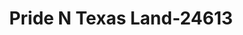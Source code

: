 ---
f_zip-code: 76201
f_state-code: TX
title: Pride N Texas Land-24613
f_phone: 940-382-6675
f_city-only: Denton
f_address: 726 Fort Worth Dr Denton
f_location-unique-id: '24613'
slug: pride-n-texas-land-24613
updated-on: '2024-05-30T13:46:58.046Z'
created-on: '2024-05-30T13:36:59.803Z'
published-on: '2024-05-30T13:54:32.469Z'
f_city-state: cms/city/denton-tx.md
f_company: cms/company/pride-n-texas-land.md
f_state: cms/state/texas.md
layout: '[payday-loan].html'
tags: payday-loan
---